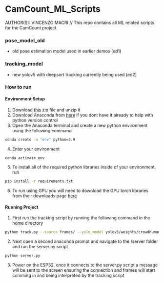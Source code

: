 # CamCount_ML_Scripts
AUTHOR(S): VINCENZO MACRI // This repo contains all ML related scripts for the CamCount project.

### pose_model_old
* old pose estimation model used in earlier demos (ed1)

### tracking_model
* new yolov5 with deepsort tracking currently being used (ed2)

### How to run
#### Environment Setup
1. Download [this](https://drive.google.com/file/d/1b7Ju3vAtfMuGh9zdDMigS71z0I4d-k2S/view?usp=share_link) zip file and unzip it
2. Download Anaconda from [here](https://www.anaconda.com/) if you dont have it already to help with python version control
3. Open the Anaconda terminal and create a new python environment using the following command
```bash
conda create -n "env" python=3.9
```
4. Enter your environment
```bash
conda activate env 
```
5. To install all of the required python libraries inside of your environment, run 
```bash
pip install -r requirements.txt
```
6. To run using GPU you will need to download the GPU torch libraries from their downloads page [here](https://pytorch.org/)
#### Running Project
1. First run the tracking script by running the following command in the home directory
```bash
python track.py --source frames/ --yolo_model yolov5/weights/crowdhuman_yolov5m.pt --classes 0
```
2. Next open a second anaconda prompt and navigate to the /server folder and run the server.py script
```bash
python server.py
```
3. Power on the ESP32, once it connects to the server.py script a message will be sent to the screen ensuring the connection and frames will start comming in and being interpreted by the tracking script
